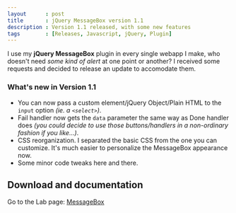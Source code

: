 ```yaml
---
layout      : post
title       : jQuery MessageBox version 1.1
description : Version 1.1 released, with some new features
tags        : [Releases, Javascript, jQuery, Plugin]
---
```


I use my **jQuery MessageBox** plugin in every single webapp I make, who doesn't need *some kind of alert* at one point or another?
I received some requests and decided to release an update to accomodate them.

### What's new in Version 1.1

* You can now pass a custom element/jQuery Object/Plain HTML to the `input` option *(ie. a `<select>`)*.
* Fail handler now gets the `data` parameter the same way as Done handler does *(you could decide to use those buttons/handlers in a non-ordinary fashion if you like...)*.
* CSS reorganization. I separated the basic CSS from the one you can customize. It's much easier to personalize the MessageBox appearance now.
* Some minor code tweaks here and there.


## Download and documentation

Go to the Lab page: [MessageBox](/labs/jquery-message-box/)
